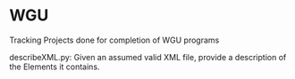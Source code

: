 # WGU
Tracking Projects done for completion of WGU programs

describeXML.py: Given an assumed valid XML file, provide a description of the Elements it contains.

